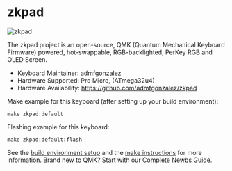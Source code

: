 # zkpad

![zkpad](https://github.com/admfgonzalez/zkpad/blob/main/img/zkpad_1.jpeg)


The zkpad project is an open-source, QMK (Quantum Mechanical Keyboard Firmware) powered, hot-swappable, RGB-backlighted, PerKey RGB and OLED Screen.

* Keyboard Maintainer: [admfgonzalez](https://github.com/admfgonzalez)
* Hardware Supported: Pro Micro, (ATmega32u4)
* Hardware Availability: https://github.com/admfgonzalez/zkpad

Make example for this keyboard (after setting up your build environment):

    make zkpad:default

Flashing example for this keyboard:

    make zkpad:default:flash

See the [build environment setup](https://docs.qmk.fm/#/getting_started_build_tools) and the [make instructions](https://docs.qmk.fm/#/getting_started_make_guide) for more information. Brand new to QMK? Start with our [Complete Newbs Guide](https://docs.qmk.fm/#/newbs).
